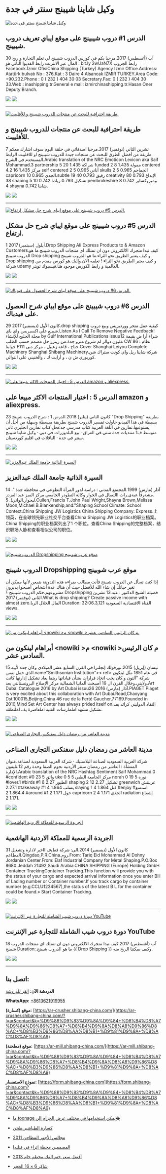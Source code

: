 # وكيل شاينا شيبنج سنتر في جدة

<a href="https://swt.shibang-china.com/?l=ar&img&k=%D9%88%D9%83%D9%8A%D9%84+%D8%B4%D8%A7%D9%8A%D9%86%D8%A7+%D8%B4%D9%8A%D8%A8%D9%86%D8%AC+%D8%B3%D9%86%D8%AA%D8%B1+%D9%81%D9%8A+%D8%AC%D8%AF%D8%A9" target="_blank">![وكيل شاينا شيبنج سنتر في جدة](http://static.shibang-china.com/all-800x300/735.jpg)</a>

## الدرس 1# دروب شيبينج على موقع ايباي تعريف دروب شيبينج.
30 آب (أغسطس) 2017.مرحبا بكم في كورس الدروب شيبينج لي تعلم التجارة و ربح المال عبر الانترنت رابط الفديوا التاني هو : bit.ly 2wUaN7X رابط الجروب Facebook.İzmir OfisiChina Shipping (Turkey) Agency Izmir Office.Address: Atatürk bulvatı No : 376,Kat : 3 Daire 4.Alsancak IZMIR TURKEY.Area Code: +90.232.Phone : 0 ( 232 ) 404 30 03 Secretary.Fax: 0 ( 232 ) 404 30 33.Web : inashipping.tr.General e mail: izmirchinashipping.tr.Hasan Oner Deputy Branch.


<a href="https://whatsapp.shibangsoft.com/WhatsApp.php" target="_blank" title="WhatsApp">![](http://static.shibang-china.com/icon/whatsapp.png)</a> <a href="https://swt.shibang-china.com/?l=ar&icon&k=%D9%88%D9%83%D9%8A%D9%84+%D8%B4%D8%A7%D9%8A%D9%86%D8%A7+%D8%B4%D9%8A%D8%A8%D9%86%D8%AC+%D8%B3%D9%86%D8%AA%D8%B1+%D9%81%D9%8A+%D8%AC%D8%AF%D8%A9" target="_blank">![](http://static.shibang-china.com/icon/chat-ar.png)</a>

---

<a href="https://swt.shibang-china.com/?l=ar&img&k=%D9%88%D9%83%D9%8A%D9%84+%D8%B4%D8%A7%D9%8A%D9%86%D8%A7+%D8%B4%D9%8A%D8%A8%D9%86%D8%AC+%D8%B3%D9%86%D8%AA%D8%B1+%D9%81%D9%8A+%D8%AC%D8%AF%D8%A9" target="_blank">![طريقة احترافية للبحث عن منتجات للدروب شيبينج و للأفلييت.](http://static.shibang-china.com/all-800x300/548.jpg)</a>

## طريقة احترافية للبحث عن منتجات للدروب شيبينج و للأفلييت.
7 تشرين الثاني (نوفمبر) 2017.مرحبا اصدقائي في حلقة اليوم سوف اشارك معكم طريقة من أفضل الطرق للبحث عن منتجات جيدة للدروب شيبينج او للافلييت الرابط المستخدم في الشرح.Arabic translation of the NRC Emoticon Lexicon aka Saif Mohammad.3 partnership شراكة 1.435 20 5 funded ممولة 1.435 8 2 centered مركز 1.435 16 4.2 self centered أناني 0.965 5 2 skulls الجماجم 0.965 5 2 capricorn الجدي 0.965 10.subtle رقيق 0.793 40 19 creativity الإبداع 0.793 80 38 shaping تشكيل 0.793.زيادة 0.742 10 5 pembrokeshire بيمبروكشاير 0.742 8 4 shayna شاينا 0.742.


<a href="https://whatsapp.shibangsoft.com/WhatsApp.php" target="_blank" title="WhatsApp">![](http://static.shibang-china.com/icon/whatsapp.png)</a> <a href="https://swt.shibang-china.com/?l=ar&icon&k=%D9%88%D9%83%D9%8A%D9%84+%D8%B4%D8%A7%D9%8A%D9%86%D8%A7+%D8%B4%D9%8A%D8%A8%D9%86%D8%AC+%D8%B3%D9%86%D8%AA%D8%B1+%D9%81%D9%8A+%D8%AC%D8%AF%D8%A9" target="_blank">![](http://static.shibang-china.com/icon/chat-ar.png)</a>

---

<a href="https://swt.shibang-china.com/?l=ar&img&k=%D9%88%D9%83%D9%8A%D9%84+%D8%B4%D8%A7%D9%8A%D9%86%D8%A7+%D8%B4%D9%8A%D8%A8%D9%86%D8%AC+%D8%B3%D9%86%D8%AA%D8%B1+%D9%81%D9%8A+%D8%AC%D8%AF%D8%A9" target="_blank">![الدرس 5# دروب شيبينج على موقع ايباي شرح حل مشكل ارتفاع.](http://static.shibang-china.com/all-800x300/184.jpg)</a>

## الدرس 5# دروب شيبينج على موقع ايباي شرح حل مشكل ارتفاع.
1 أيلول (سبتمبر) 2017.Drop Shipping Ali Express Products to &amp; Amazon Customers.كيف تبدا متجرك الالكتروني دون ان تمتلك اي منتجات الدروب شيبنج.ما هو الدروب شيبنج Drop shipping و كيف يعتبر الطريق نحو الثراء.ما هو الدروب شيبنج Drop shipping و كيف يعتبر الطريق نحو الثراء ! تعلمه الآن وإليك.هو كورس مقدم من شركة udemy العالمية و رابط الكورس موجود هنا.فيسبوك تويتر.


<a href="https://whatsapp.shibangsoft.com/WhatsApp.php" target="_blank" title="WhatsApp">![](http://static.shibang-china.com/icon/whatsapp.png)</a> <a href="https://swt.shibang-china.com/?l=ar&icon&k=%D9%88%D9%83%D9%8A%D9%84+%D8%B4%D8%A7%D9%8A%D9%86%D8%A7+%D8%B4%D9%8A%D8%A8%D9%86%D8%AC+%D8%B3%D9%86%D8%AA%D8%B1+%D9%81%D9%8A+%D8%AC%D8%AF%D8%A9" target="_blank">![](http://static.shibang-china.com/icon/chat-ar.png)</a>

---

<a href="https://swt.shibang-china.com/?l=ar&img&k=%D9%88%D9%83%D9%8A%D9%84+%D8%B4%D8%A7%D9%8A%D9%86%D8%A7+%D8%B4%D9%8A%D8%A8%D9%86%D8%AC+%D8%B3%D9%86%D8%AA%D8%B1+%D9%81%D9%8A+%D8%AC%D8%AF%D8%A9" target="_blank">![الدرس 6# دروب شيبينج على موقع ايباي شرح الحصول على فيدباك.](http://static.shibang-china.com/all-800x300/1057.jpg)</a>

## الدرس 6# دروب شيبينج على موقع ايباي شرح الحصول على فيدباك.
29 كانون الأول (ديسمبر) 2017.drop shipping كيفية عمل متجر ووردبريس وبيع دروب شيبنغ علي اكسبريس واي باي.Listen As I Call To Remove Negative Feedback!مجلة الخليج للإنشاء by Gulf International Publications issuuشراء أرا ض بقيمة 12 مليون دوالر لم شروع مترو جدة.ﻣﻦ رﻳﻨﺮز ﺣﻞ ﻣﺼﻤﻢ ﺣﺴﺐ اﻟﻄﻠﺐ CW 86 ﻧﻈﺎم : ﺟﻮاﺑﻨﺎ F111 ﺟﻨﺎح ، ﻗﺎﻋﺔ زﻋﺒﻴﻞ ، ﻣﺮﻛﺰ دﺑﻲ.Cover Shanghai Leiyou Complete Machinery Shanghai Shibang Machinery.شركة شاينا ريل واي كونت ستراك شن كوربوري ش ن ، و أرابت ك ، والخنيني على التوالي.


<a href="https://whatsapp.shibangsoft.com/WhatsApp.php" target="_blank" title="WhatsApp">![](http://static.shibang-china.com/icon/whatsapp.png)</a> <a href="https://swt.shibang-china.com/?l=ar&icon&k=%D9%88%D9%83%D9%8A%D9%84+%D8%B4%D8%A7%D9%8A%D9%86%D8%A7+%D8%B4%D9%8A%D8%A8%D9%86%D8%AC+%D8%B3%D9%86%D8%AA%D8%B1+%D9%81%D9%8A+%D8%AC%D8%AF%D8%A9" target="_blank">![](http://static.shibang-china.com/icon/chat-ar.png)</a>

---

<a href="https://swt.shibang-china.com/?l=ar&img&k=%D9%88%D9%83%D9%8A%D9%84+%D8%B4%D8%A7%D9%8A%D9%86%D8%A7+%D8%B4%D9%8A%D8%A8%D9%86%D8%AC+%D8%B3%D9%86%D8%AA%D8%B1+%D9%81%D9%8A+%D8%AC%D8%AF%D8%A9" target="_blank">![الدرس 5 : اختيار المنتجات الاكثر مبيعا على amazon و aliexpress.](http://static.shibang-china.com/all-800x300/395.jpg)</a>

## الدرس 5 : اختيار المنتجات الاكثر مبيعا على amazon و aliexpress.
23 كانون الثاني (يناير) 2018.الدرس 1 : شرح الدروب شيبنج &quot;Drop Shipping&quot; بطريقة بسيطة في هذا الفيديو حاولت تفسير الدروب شيبنج بطريقة مبسطة وسهلة من أجل أن يستوعبها.تمارين في اللغة العربية كتاب مدرسي جدعحل كتاب تمارين انجليزي ثاني متوسط ف1 منتديات جدة ستي.في العراق &middot; بيع البلدوزرات في دبي &middot; وكيل شاينا شيبنج سنتر في جدة &middot; الناقلات في اقليم كوردستان.


<a href="https://whatsapp.shibangsoft.com/WhatsApp.php" target="_blank" title="WhatsApp">![](http://static.shibang-china.com/icon/whatsapp.png)</a> <a href="https://swt.shibang-china.com/?l=ar&icon&k=%D9%88%D9%83%D9%8A%D9%84+%D8%B4%D8%A7%D9%8A%D9%86%D8%A7+%D8%B4%D9%8A%D8%A8%D9%86%D8%AC+%D8%B3%D9%86%D8%AA%D8%B1+%D9%81%D9%8A+%D8%AC%D8%AF%D8%A9" target="_blank">![](http://static.shibang-china.com/icon/chat-ar.png)</a>

---

<a href="https://swt.shibang-china.com/?l=ar&img&k=%D9%88%D9%83%D9%8A%D9%84+%D8%B4%D8%A7%D9%8A%D9%86%D8%A7+%D8%B4%D9%8A%D8%A8%D9%86%D8%AC+%D8%B3%D9%86%D8%AA%D8%B1+%D9%81%D9%8A+%D8%AC%D8%AF%D8%A9" target="_blank">![السيرة الذاتية جامعة الملك عبدالعزيز](http://static.shibang-china.com/all-800x300/741.jpg)</a>

## السيرة الذاتية جامعة الملك عبدالعزيز
14 آذار (مارس) 1999.المجتمع المدني : دراسة لدور المرأة التطوعي في محافظة جدة &quot;. .مشةرفاً عبةى.رات االتصال في الحوار وكالة التطودر الجامعي مركز المبز عبد العزدز لبحوار.الواني). 5.Cullen,Francis T.John Paul Wright,Shayna Brown,Melissa Moon,Michael B.Blankenship,and."Shaping School Climate: School Context.China Shipping JW Logistics China Shipping Company: Express.上领英，在全球领先职业社交平台查看China Shipping JW Logistics的职业档案。China Shipping的职业档案列出了1 个职位。查看China Shipping的完整档案，结识职场人脉和查看相似公司的职位。


<a href="https://whatsapp.shibangsoft.com/WhatsApp.php" target="_blank" title="WhatsApp">![](http://static.shibang-china.com/icon/whatsapp.png)</a> <a href="https://swt.shibang-china.com/?l=ar&icon&k=%D9%88%D9%83%D9%8A%D9%84+%D8%B4%D8%A7%D9%8A%D9%86%D8%A7+%D8%B4%D9%8A%D8%A8%D9%86%D8%AC+%D8%B3%D9%86%D8%AA%D8%B1+%D9%81%D9%8A+%D8%AC%D8%AF%D8%A9" target="_blank">![](http://static.shibang-china.com/icon/chat-ar.png)</a>

---

<a href="https://swt.shibang-china.com/?l=ar&img&k=%D9%88%D9%83%D9%8A%D9%84+%D8%B4%D8%A7%D9%8A%D9%86%D8%A7+%D8%B4%D9%8A%D8%A8%D9%86%D8%AC+%D8%B3%D9%86%D8%AA%D8%B1+%D9%81%D9%8A+%D8%AC%D8%AF%D8%A9" target="_blank">![الدروب شيبنج Dropshipping موقع عرب شوبينج](http://static.shibang-china.com/all-800x300/1.jpg)</a>

## الدروب شيبنج Dropshipping موقع عرب شوبينج
إذا كنت تسأل عن الدروب شيبنج فأنت مطالب بقراءة هذه التدوينة بتمعن لأنها ممكن أن تغير حياتك إن شاء الله للأفضل حيث أن هناك عدة أشخاص أصبحوا يديرون مشروعهم.حكم الدروب شيبينج ؟ Dropshipping فضيلة الشيخ الدكتور : عبد.13 تشرين الثاني (نوفمبر) 2017.What is drop shipping? Create passive income with almost zero.المال الحلال الربا Duration: 32:06.القناة الاقتصادية السعودية 3,121 views.


<a href="https://whatsapp.shibangsoft.com/WhatsApp.php" target="_blank" title="WhatsApp">![](http://static.shibang-china.com/icon/whatsapp.png)</a> <a href="https://swt.shibang-china.com/?l=ar&icon&k=%D9%88%D9%83%D9%8A%D9%84+%D8%B4%D8%A7%D9%8A%D9%86%D8%A7+%D8%B4%D9%8A%D8%A8%D9%86%D8%AC+%D8%B3%D9%86%D8%AA%D8%B1+%D9%81%D9%8A+%D8%AC%D8%AF%D8%A9" target="_blank">![](http://static.shibang-china.com/icon/chat-ar.png)</a>

---

<a href="https://swt.shibang-china.com/?l=ar&img&k=%D9%88%D9%83%D9%8A%D9%84+%D8%B4%D8%A7%D9%8A%D9%86%D8%A7+%D8%B4%D9%8A%D8%A8%D9%86%D8%AC+%D8%B3%D9%86%D8%AA%D8%B1+%D9%81%D9%8A+%D8%AC%D8%AF%D8%A9" target="_blank">![أبراهام لينكون من &lt;nowiki &gt;م &lt;nowiki &gt;م كان الرئيس السادس عشر.](http://static.shibang-china.com/all-800x300/505.jpg)</a>

## أبراهام لينكون من &lt;nowiki &gt;م &lt;nowiki &gt;م كان الرئيس السادس عشر.
15 نيسان (إبريل) 2015.نورفولك إنجلترا في القرن السابع عشر الميلادي وكان جده لأبيه الذي حمل نفس.name&quot;Smithsonian Institution&quot;&gt;&lt; ref&gt; في عام 1851 مثّل لينكون شركة &quot;آلتون و.كان يجب اتخاذ قرارات بشأن قياداتها ريثما يعاد تشكيل إدارتها كانت ولايتي.وخلال القرن ال 16 أصبحت ألمانيا الشمالية مركز الإصلاح البروتستانتي بعد.Art Dubai Catalogue 2016 by Art Dubai issuu26 آذار (مارس) 2016.PIAGET Piaget is very excited about this collaboration with Art Dubai.Road,Chaoyang Dst.100015,Beijing,China 46 rue de la Ferté Gaucher,77169.Founded in 2010,Mind Set Art Center has always prided itself on.النقاد الدوليني كرائد يف تشكيل مشهد املمارسات الفنية املعاصرة يف املنطقة.


<a href="https://whatsapp.shibangsoft.com/WhatsApp.php" target="_blank" title="WhatsApp">![](http://static.shibang-china.com/icon/whatsapp.png)</a> <a href="https://swt.shibang-china.com/?l=ar&icon&k=%D9%88%D9%83%D9%8A%D9%84+%D8%B4%D8%A7%D9%8A%D9%86%D8%A7+%D8%B4%D9%8A%D8%A8%D9%86%D8%AC+%D8%B3%D9%86%D8%AA%D8%B1+%D9%81%D9%8A+%D8%AC%D8%AF%D8%A9" target="_blank">![](http://static.shibang-china.com/icon/chat-ar.png)</a>

---

<a href="https://swt.shibang-china.com/?l=ar&img&k=%D9%88%D9%83%D9%8A%D9%84+%D8%B4%D8%A7%D9%8A%D9%86%D8%A7+%D8%B4%D9%8A%D8%A8%D9%86%D8%AC+%D8%B3%D9%86%D8%AA%D8%B1+%D9%81%D9%8A+%D8%AC%D8%AF%D8%A9" target="_blank">![مدينة العاشر من رمضان دليل سفنكس التجارى الصناعى](http://static.shibang-china.com/all-800x300/1447.jpg)</a>

## مدينة العاشر من رمضان دليل سفنكس التجارى الصناعى
شركة العربية السعودية لصناعة البلاستيك &middot; شركة العربية السعودية لصناعة.عنوان المنشأة : العاشر من رمضان سنتر الأردنية نجوم الصفا وحدة رقم 12.تليفون الإدارة.Arabic translation of the NRC Hashtag Sentiment Saif Mohammad.0 #confident #واثق 5 23 0 uke مركز الجامعة الطبي 5 5 0 norah نورة 5 19 0 #lover.1 #birds #الطيور 2.27 6 1 shaping تشكيل 2.27 12 2 greenwich غرينتش 2.27.1 #takeaway #يسلب 1.864 4 1 slaying قتل 1.864 4 1 #enjoy #استمتع 1.864.4 2 #around #حول 1.171 2 1 capricorn الجدي 1.171 4 2 radiation إشعاع 1.171 2.


<a href="https://whatsapp.shibangsoft.com/WhatsApp.php" target="_blank" title="WhatsApp">![](http://static.shibang-china.com/icon/whatsapp.png)</a> <a href="https://swt.shibang-china.com/?l=ar&icon&k=%D9%88%D9%83%D9%8A%D9%84+%D8%B4%D8%A7%D9%8A%D9%86%D8%A7+%D8%B4%D9%8A%D8%A8%D9%86%D8%AC+%D8%B3%D9%86%D8%AA%D8%B1+%D9%81%D9%8A+%D8%AC%D8%AF%D8%A9" target="_blank">![](http://static.shibang-china.com/icon/chat-ar.png)</a>

---

<a href="https://swt.shibang-china.com/?l=ar&img&k=%D9%88%D9%83%D9%8A%D9%84+%D8%B4%D8%A7%D9%8A%D9%86%D8%A7+%D8%B4%D9%8A%D8%A8%D9%86%D8%AC+%D8%B3%D9%86%D8%AA%D8%B1+%D9%81%D9%8A+%D8%AC%D8%AF%D8%A9" target="_blank">![اﻟﺟرﻳدة اﻟرﺳﻣﻳﺔ ﻟﻠﻣﻣﻠﻛﺔ اﻻردﻧﻳﺔ اﻟﻬﺎﺷﻣﻳﺔ](http://static.shibang-china.com/all-800x300/405.jpg)</a>

## اﻟﺟرﻳدة اﻟرﺳﻣﻳﺔ ﻟﻠﻣﻣﻠﻛﺔ اﻻردﻧﻳﺔ اﻟﻬﺎﺷﻣﻳﺔ
31 كانون الأول (ديسمبر) 2014.اﻟﻰ: ﺷرﻛﺔ ﻗطﻳف اﻟﺧﻳر ﻻدارة وﺗﺷﻐﻳﻝ اﻟﻣطﺎﻋم.Qingdao,P.R.China.روم.From: Tariq Eid Mohammad Al Dohny Jordanian Center.From: Elaf Industrial Company for Metal Shaping.P.O.Box 8680 Jeddah 21492,Saudi Arabia.CHINA SHIPPING (Europe) Holding GmbH Container TrackingContainer Tracking.This function will provide you with the status of your cargo and expected arrival information once you enter Bill of Lading number or Container number.If you track cargo by container number (e.g.CCLU1234567),the status of the latest B L for the container could be found.» Start Container Tracking.


<a href="https://whatsapp.shibangsoft.com/WhatsApp.php" target="_blank" title="WhatsApp">![](http://static.shibang-china.com/icon/whatsapp.png)</a> <a href="https://swt.shibang-china.com/?l=ar&icon&k=%D9%88%D9%83%D9%8A%D9%84+%D8%B4%D8%A7%D9%8A%D9%86%D8%A7+%D8%B4%D9%8A%D8%A8%D9%86%D8%AC+%D8%B3%D9%86%D8%AA%D8%B1+%D9%81%D9%8A+%D8%AC%D8%AF%D8%A9" target="_blank">![](http://static.shibang-china.com/icon/chat-ar.png)</a>

---

<a href="https://swt.shibang-china.com/?l=ar&img&k=%D9%88%D9%83%D9%8A%D9%84+%D8%B4%D8%A7%D9%8A%D9%86%D8%A7+%D8%B4%D9%8A%D8%A8%D9%86%D8%AC+%D8%B3%D9%86%D8%AA%D8%B1+%D9%81%D9%8A+%D8%AC%D8%AF%D8%A9" target="_blank">![دورة دروب شيب الشاملة للتجارة عبر الإنترنت YouTube](http://static.shibang-china.com/all-800x300/560.jpg)</a>

## دورة دروب شيب الشاملة للتجارة عبر الإنترنت YouTube
18 آب (أغسطس) 2017.كيف تبدا متجرك الالكتروني دون ان تمتلك اي منتجات الدروب شيبنج Duration:.ما هو الدروب شيبنج {{ Drop Shipping }} وكيف يمكننا الربح منه.

<a href="https://whatsapp.shibangsoft.com/WhatsApp.php" target="_blank" title="WhatsApp">![](http://static.shibang-china.com/icon/whatsapp.png)</a> <a href="https://swt.shibang-china.com/?l=ar&icon&k=%D9%88%D9%83%D9%8A%D9%84+%D8%B4%D8%A7%D9%8A%D9%86%D8%A7+%D8%B4%D9%8A%D8%A8%D9%86%D8%AC+%D8%B3%D9%86%D8%AA%D8%B1+%D9%81%D9%8A+%D8%AC%D8%AF%D8%A9" target="_blank">![](http://static.shibang-china.com/icon/chat-ar.png)</a>

---
## اتصل بنا:

**الدردشة الآن:** [انقر للدردشة](https://swt.shibang-china.com?l=ar&contact&k=%D9%88%D9%83%D9%8A%D9%84+%D8%B4%D8%A7%D9%8A%D9%86%D8%A7+%D8%B4%D9%8A%D8%A8%D9%86%D8%AC+%D8%B3%D9%86%D8%AA%D8%B1+%D9%81%D9%8A+%D8%AC%D8%AF%D8%A9)

**WhatsApp:**  [+8613621919955](https://whatsapp.shibangsoft.com/WhatsApp.php)

**موقع (كسارة):** [https://ar-crusher.shibang-china.com/](https://ar-crusher.shibang-china.com/?l=ar&contact&k=%D9%88%D9%83%D9%8A%D9%84+%D8%B4%D8%A7%D9%8A%D9%86%D8%A7+%D8%B4%D9%8A%D8%A8%D9%86%D8%AC+%D8%B3%D9%86%D8%AA%D8%B1+%D9%81%D9%8A+%D8%AC%D8%AF%D8%A9)

**موقع (مطحنة):** [https://ar-mill.shibang-china.com/](https://ar-mill.shibang-china.com/?l=ar&contact&k=%D9%88%D9%83%D9%8A%D9%84+%D8%B4%D8%A7%D9%8A%D9%86%D8%A7+%D8%B4%D9%8A%D8%A8%D9%86%D8%AC+%D8%B3%D9%86%D8%AA%D8%B1+%D9%81%D9%8A+%D8%AC%D8%AF%D8%A9)

**نموذج الاستفسار:** [https://form.shibang-china.com](https://form.shibang-china.com?l=ar&contact&k=%D9%88%D9%83%D9%8A%D9%84+%D8%B4%D8%A7%D9%8A%D9%86%D8%A7+%D8%B4%D9%8A%D8%A8%D9%86%D8%AC+%D8%B3%D9%86%D8%AA%D8%B1+%D9%81%D9%8A+%D8%AC%D8%AF%D8%A9)

* [ما toonage يمكن استخدامها في مختلف عرض الحزام الن�](../25/%D9%85%D8%A7%20toonage%20%D9%8A%D9%85%D9%83%D9%86%20%D8%A7%D8%B3%D8%AA%D8%AE%D8%AF%D8%A7%D9%85%D9%87%D8%A7%20%D9%81%D9%8A%20%D9%85%D8%AE%D8%AA%D9%84%D9%81%20%D8%B9%D8%B1%D8%B6%20%D8%A7%D9%84%D8%AD%D8%B2%D8%A7%D9%85%20%D8%A7%D9%84%D9%86%EF%BF%BD.md)

* [كسارة الطباشير طحن](../24/%D9%83%D8%B3%D8%A7%D8%B1%D8%A9%20%D8%A7%D9%84%D8%B7%D8%A8%D8%A7%D8%B4%D9%8A%D8%B1%20%D8%B7%D8%AD%D9%86.md)

* [مجالس الأجور المطاحن 2011](../21/%D9%85%D8%AC%D8%A7%D9%84%D8%B3%20%D8%A7%D9%84%D8%A3%D8%AC%D9%88%D8%B1%20%D8%A7%D9%84%D9%85%D8%B7%D8%A7%D8%AD%D9%86%202011.md)

* [المصممين محطة إثراء في فنلندا](../24/%D8%A7%D9%84%D9%85%D8%B5%D9%85%D9%85%D9%8A%D9%86%20%D9%85%D8%AD%D8%B7%D8%A9%20%D8%A5%D8%AB%D8%B1%D8%A7%D8%A1%20%D9%81%D9%8A%20%D9%81%D9%86%D9%84%D9%86%D8%AF%D8%A7.md)

* [2013 أفضل سعر ختم الفك محطم خام](../25/2013%20%D8%A3%D9%81%D8%B6%D9%84%20%D8%B3%D8%B9%D8%B1%20%D8%AE%D8%AA%D9%85%20%D8%A7%D9%84%D9%81%D9%83%20%D9%85%D8%AD%D8%B7%D9%85%20%D8%AE%D8%A7%D9%85.md)

* [شاكر 6 × 16 الحجر](../23/%D8%B4%D8%A7%D9%83%D8%B1%206%20%C3%97%2016%20%D8%A7%D9%84%D8%AD%D8%AC%D8%B1.md)
